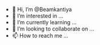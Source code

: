 - 👋 Hi, I’m @Beamkantiya
- 👀 I’m interested in ...
- 🌱 I’m currently learning ...
- 💞️ I’m looking to collaborate on ...
- 📫 How to reach me ...

<!---
Beamkantiya/Beamkantiya is a ✨ special ✨ repository because its `README.md` (this file) appears on your GitHub profile.
You can click the Preview link to take a look at your changes.
--->
